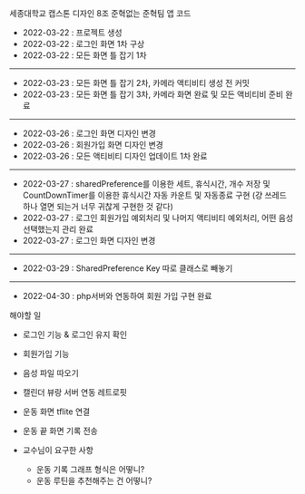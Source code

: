 
세종대학교 캡스톤 디자인 8조 준혁없는 준혁팀 앱 코드


- 2022-03-22 : 프로젝트 생성
- 2022-03-22 : 로그인 화면 1차 구상
- 2022-03-22 : 모든 화면 틀 잡기 1차
---
- 2022-03-23 : 모든 화면 틀 잡기 2차, 카메라 액티비티 생성 전 커밋
- 2022-03-23 : 모든 화면 틀 잡기 3차, 카메라 화면 완료 및 모든 액비티비 준비 완료
---
- 2022-03-26 : 로그인 화면 디자인 변경
- 2022-03-26 : 회원가입 화면 디자인 변경
- 2022-03-26 : 모든 액티비티 디자인 업데이트 1차 완료
---
- 2022-03-27 : sharedPreference를 이용한 세트, 휴식시간, 개수 저장 및 CountDownTimer를 이용한 휴식시간 자동 카운트 및 자동종료 구현 (걍 쓰레드 하나 열면 되는거 너무 귀찮게 구현한 것 같다)
- 2022-03-27 : 로그인 회원가입 예외처리 및 나머지 액티비티 예외처리, 어떤 음성 선택했는지 관리 완료
- 2022-03-27 : 로그인 화면 디자인 변경
---
- 2022-03-29 : SharedPreference Key 따로 클래스로 빼놓기
---
- 2022-04-30 : php서버와 연동하여 회원 가입 구현 완료

해야할 일
 - 로그인 기능 & 로그인 유지 확인
 - 회원가입 기능
 - 음성 파일 따오기
 - 캘린더 뷰랑 서버 연동 레트로핏
 - 운동 화면 tflite 연결
 - 운동 끝 화면 기록 전송


- 교수님이 요구한 사항
  - 운동 기록 그래프 형식은 어떻니? 
  - 운동 루틴을 추천해주는 건 어떻니? 
